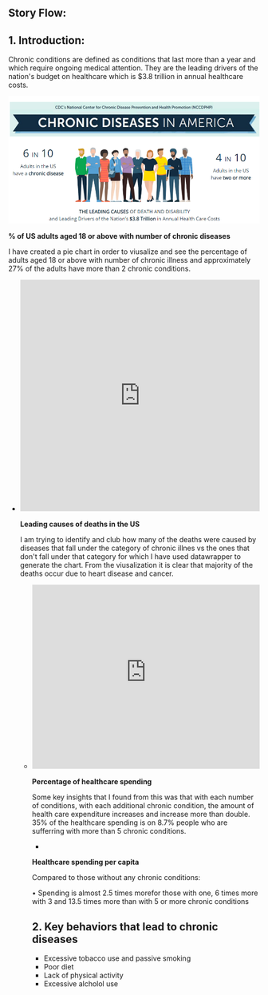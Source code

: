 ## Story Flow: 

## 1. Introduction: 

Chronic conditions are defined as conditions that last more than a year and which require ongoing medical attention. They are the leading drivers of the nation's budget on healthcare which is $3.8 trillion in annual healthcare costs. 

![](/Chronic-disease.PNG)

**% of US adults aged 18 or above with number of chronic diseases**

I have created a pie chart in order to viusalize and see the percentage of adults aged 18 or above with number of chronic illness and approximately 27% of the adults have more than 2 chronic conditions.



* <iframe title="[ % US adults aged 18 and above with chronic conditions]" aria-label="chart" id="datawrapper-chart-LQPf9" src="https://datawrapper.dwcdn.net/LQPf9/2/" scrolling="no" frameborder="0" style="width: 0; min-width: 100% !important; border: none;" height="464"></iframe><script type="text/javascript">!function(){"use strict";window.addEventListener("message",(function(e){if(void 0!==e.data["datawrapper-height"]){var t=document.querySelectorAll("iframe");for(var a in e.data["datawrapper-height"])for(var r=0;r<t.length;r++){if(t[r].contentWindow===e.source)t[r].style.height=e.data["datawrapper-height"][a]+"px"}}}))}();
</script>
  
**Leading causes of deaths in the US**

 I am trying to identify and club how many of the deaths were caused by diseases that fall under the category of chronic illnes vs the ones that don't fall under that category for which I have used datawrapper to generate the chart. From the viusalization it is clear that majority of the deaths occur due to heart disease and cancer.
  
* <iframe title="Leading Causes of Deaths in the US" aria-label="Bar Chart" id="datawrapper-chart-PiXFR" src="https://datawrapper.dwcdn.net/PiXFR/2/" scrolling="no" frameborder="0" style="width: 0; min-width: 100% !important; border: none;" height="369"></iframe><script type="text/javascript">!function(){"use strict";window.addEventListener("message",(function(e){if(void 0!==e.data["datawrapper-height"]){var t=document.querySelectorAll("iframe");for(var a in e.data["datawrapper-height"])for(var r=0;r<t.length;r++){if(t[r].contentWindow===e.source)t[r].style.height=e.data["datawrapper-height"][a]+"px"}}}))}();
</script>
  
  
**Percentage of healthcare spending**
  
 Some key insights that I found from this was that with each number of conditions, with each additional chronic condition, the amount of health care expenditure increases and increase more than double. 35% of the healthcare spending is on 8.7% people who are sufferring with more than 5 chronic conditions.
  
  
* <div class="flourish-embed flourish-chart" data-src="visualisation/7896161"><script src="https://public.flourish.studio/resources/embed.js"></script></div>
  
  
**Healthcare spending per capita**
  
Compared to those without any chronic conditions:
  
• Spending is almost 2.5 times morefor those with one, 6 times more with 3 and 13.5 times more than with 5 or more chronic conditions

<div class="flourish-embed flourish-chart" data-src="visualisation/7896309"><script src="https://public.flourish.studio/resources/embed.js"></script></div>
  
  
## 2. Key behaviors that lead to chronic diseases
  
  * Excessive tobacco use and passive smoking
  * Poor diet
  * Lack of physical activity
  * Excessive alcholol use


